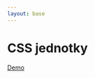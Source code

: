```yaml
---
layout: base
---
```


# CSS jednotky

<!-- @TODO -->

[Demo](https://agnes97.github.io/czechitas-example/)
